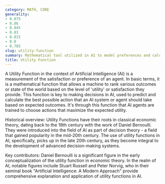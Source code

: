 ```yaml
---
category: MATH, CORE
generality:
- 0.875
- 0.86
- 0.845
- 0.83
- 0.815
- 0.8
- 0.785
slug: utility-function
summary: Mathematical tool utilized in AI to model preferences and calculate the best decision based on expected outcomes.
title: Utility Function
---
```


A Utility Function in the context of Artificial Intelligence (AI) is a measurement of the satisfaction or preference of an agent. In basic terms, it is a mathematical function that allows a machine to rank various outcomes or state of the world based on the level of 'utility' or satisfaction they provide. This function is key to making decisions in AI, used to predict and calculate the best possible action that an AI system or agent should take based on expected outcomes. It's through this function that AI agents are trained to choose actions that maximize the expected utility.

Historical overview: Utility Functions have their roots in classical economic theory, dating back to the 18th century with the work of Daniel Bernoulli. They were introduced into the field of AI as part of decision theory - a field that gained popularity in the mid-20th century. The use of utility functions in AI, specifically, picks up in the late 20th century, as they become integral to the development of advanced decision-making systems.

Key contributors: Daniel Bernoulli is a significant figure in the early conceptualization of the utility function in economic theory. In the realm of AI, notable figures include Stuart Russell and Peter Norvig, who in their seminal book "Artificial Intelligence: A Modern Approach" provide comprehensive explanation and application of utility functions in AI.